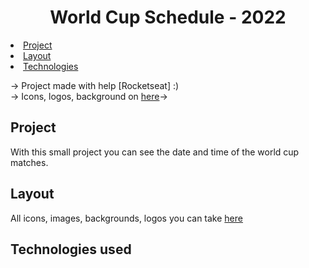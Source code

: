<h1 align="center"> World Cup Schedule - 2022 </h1>

<li> <a href="#project">Project</a>
<li> <a href="#layout">Layout</a>
<li> <a href="#technologies">Technologies</a>

-> Project made with help [Rocketseat] :)  </br> 
-> Icons, logos, background on <a href="https://www.figma.com/file/NNWTIgAsceT5Kjtu9HdHlr/Calend%C3%A1rio-de-Jogos-(Community)?node-id=175%3A1815">here</a>-> 


## Project
With this small project you can see the date and time of the world cup matches.


## Layout 
All icons, images, backgrounds, logos you can take <a href="https://www.figma.com/file/NNWTIgAsceT5Kjtu9HdHlr/Calend%C3%A1rio-de-Jogos-(Community)?node-id=0%3A1">here</a> 

## Technologies used 
